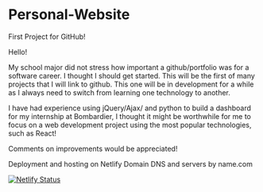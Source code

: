 # Personal-Website
First Project for GitHub! 

Hello! 

My school major did not stress how important a github/portfolio was for a software career. I thought I should get started. This will be the first of many projects that I will link to github. This one will be in development for a while as I always need to switch from learning one technology to another.

I have had experience using jQuery/Ajax/ and python to build a dashboard for my internship at Bombardier, I thought it might be worthwhile for me to focus on a web development project using the most popular technologies, such as React!

Comments on improvements would be appreciated!

Deployment and hosting on Netlify
Domain DNS and servers by name.com

[![Netlify Status](https://api.netlify.com/api/v1/badges/b2c03c12-3ce5-42cd-9dc1-d42928286d86/deploy-status)](https://app.netlify.com/sites/thomasshih/deploys)
